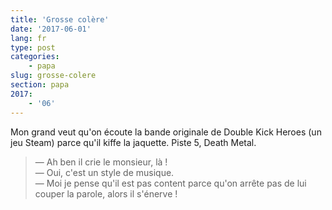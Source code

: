 ```yaml
---
title: 'Grosse colère'
date: '2017-06-01'
lang: fr
type: post
categories:
    - papa
slug: grosse-colere
section: papa
2017:
    - '06'
---
```


Mon grand veut qu'on écoute la bande originale de Double Kick Heroes (un jeu Steam) parce qu'il kiffe la jaquette. Piste 5, Death Metal.

<!-- more -->

> — Ah ben il crie le monsieur, là !  
> — Oui, c'est un style de musique.  
> — Moi je pense qu'il est pas content parce qu'on arrête pas de lui couper la parole, alors il s'énerve !  





